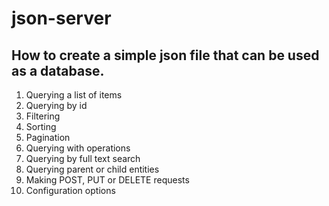 # json-server
How to create a simple json file that can be used as a database.
----------------------------------------------------------------

1. Querying a list of items
2. Querying by id
3. Filtering
4. Sorting
5. Pagination
6. Querying with operations
7. Querying by full text search
8. Querying parent or child entities
9. Making POST, PUT or DELETE requests
10. Configuration options
